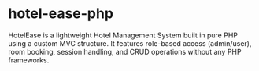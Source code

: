 # hotel-ease-php
HotelEase is a lightweight Hotel Management System built in pure PHP using a custom MVC structure. It features role-based access (admin/user), room booking, session handling, and CRUD operations without any PHP frameworks.
